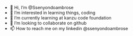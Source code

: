 - 👋 Hi, I’m @Ssenyondoambrose
- 👀 I’m interested in learning things, coding 
- 🌱 I’m currently learning at kanzu code foundation
- 💞️ I’m looking to collaborate on github
- 📫 How to reach me  on my linkedin @ssenyondoambrose  

<!---
Ssenyondoambrose/Ssenyondoambrose is a ✨ special ✨ repository because its `README.md` (this file) appears on your GitHub profile.
You can click the Preview link to take a look at your changes.
--->
